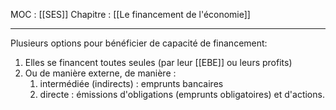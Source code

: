 MOC : [[SES]]
Chapitre : [[Le financement de l'économie]]
***

Plusieurs options pour bénéficier de capacité de financement:
1. Elles se financent toutes seules (par leur [[EBE]] ou leurs profits)
2. Ou de manière externe, de manière :
	1. intermédiée (indirects) : emprunts bancaires
	2. directe : émissions d'obligations (emprunts obligatoires) et d'actions.